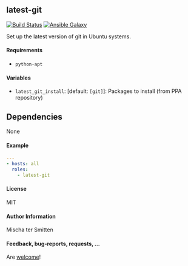## latest-git

[![Build Status](https://travis-ci.org/Oefenweb/ansible-latest-git.svg?branch=master)](https://travis-ci.org/Oefenweb/ansible-latest-git) [![Ansible Galaxy](http://img.shields.io/badge/ansible--galaxy-latest--git-blue.svg)](https://galaxy.ansible.com/Oefenweb/latest-git)

Set up the latest version of git in Ubuntu systems.

#### Requirements

* `python-apt`

#### Variables

* `latest_git_install`: [default: `[git]`]: Packages to install (from PPA repository)

## Dependencies

None

#### Example

```yaml
---
- hosts: all
  roles:
    - latest-git
```

#### License

MIT

#### Author Information

Mischa ter Smitten

#### Feedback, bug-reports, requests, ...

Are [welcome](https://github.com/Oefenweb/ansible-latest-git/issues)!
